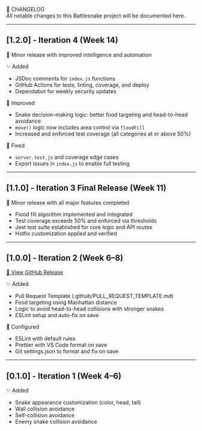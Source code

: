 📜 CHANGELOG  
All notable changes to this Battlesnake project will be documented here.

---

## [1.2.0] - Iteration 4 (Week 14)

🚀 Minor release with improved intelligence and automation

✨ Added

- JSDoc comments for `index.js` functions
- GitHub Actions for tests, linting, coverage, and deploy
- Dependabot for weekly security updates

🧠 Improved

- Snake decision-making logic: better food targeting and head-to-head avoidance
- `move()` logic now includes area control via `floodFill`
- Increased and enforced test coverage (all categories at or above 50%)

🔧 Fixed

- `server.test.js` and coverage edge cases
- Export issues in `index.js` to enable full testing

---

## [1.1.0] - Iteration 3 Final Release (Week 11)

🚀 Minor release with all major features completed

- Flood fill algorithm implemented and integrated
- Test coverage exceeds 50% and enforced via thresholds
- Jest test suite established for core logic and API routes
- Hotfix customization applied and verified

---

## [1.0.0] - Iteration 2 (Week 6–8)

[🔗 View GitHub Release](https://github.com/Iosif-Christogeorgos/softwaredev-battlesnake/releases/tag/V1.0.0)

✨ Added

- Pull Request Template (.github/PULL_REQUEST_TEMPLATE.md)
- Food targeting using Manhattan distance
- Logic to avoid head-to-head collisions with stronger snakes
- ESLint setup and auto-fix on save

🔧 Configured

- ESLint with default rules
- Prettier with VS Code format on save
- Git settings.json to format and fix on save

---

## [0.1.0] - Iteration 1 (Week 4–6)

✨ Added

- Snake appearance customization (color, head, tail)
- Wall collision avoidance
- Self-collision avoidance
- Enemy snake collision avoidance
